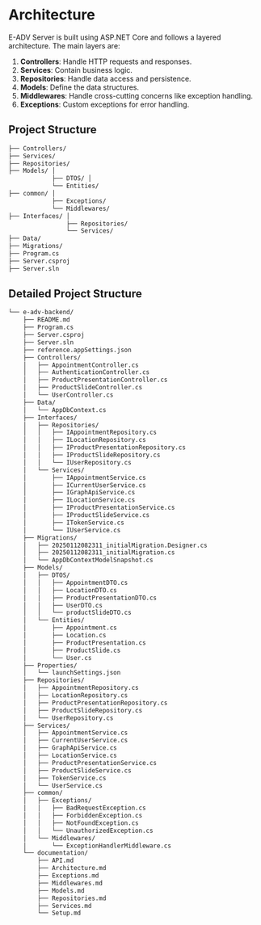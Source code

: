 # Architecture

E-ADV Server is built using ASP.NET Core and follows a layered architecture. The main layers are:

1. **Controllers**: Handle HTTP requests and responses.
2. **Services**: Contain business logic.
3. **Repositories**: Handle data access and persistence.
4. **Models**: Define the data structures.
5. **Middlewares**: Handle cross-cutting concerns like exception handling.
6. **Exceptions**: Custom exceptions for error handling.

## Project Structure

```bash
├── Controllers/
├── Services/
├── Repositories/
├── Models/ │
            ├── DTOS/ │
            └── Entities/
├── common/ │
            ├── Exceptions/
            └── Middlewares/
├── Interfaces/ │
                ├── Repositories/
                └── Services/
├── Data/
├── Migrations/
├── Program.cs
├── Server.csproj
├── Server.sln
```
## Detailed Project Structure
```bash
└── e-adv-backend/
    ├── README.md
    ├── Program.cs
    ├── Server.csproj
    ├── Server.sln
    ├── reference.appSettings.json
    ├── Controllers/
    │   ├── AppointmentController.cs
    │   ├── AuthenticationController.cs
    │   ├── ProductPresentationController.cs
    │   ├── ProductSlideController.cs
    │   └── UserController.cs
    ├── Data/
    │   └── AppDbContext.cs
    ├── Interfaces/
    │   ├── Repositories/
    │   │   ├── IAppointmentRepository.cs
    │   │   ├── ILocationRepository.cs
    │   │   ├── IProductPresentationRepository.cs
    │   │   ├── IProductSlideRepository.cs
    │   │   └── IUserRepository.cs
    │   └── Services/
    │       ├── IAppointmentService.cs
    │       ├── ICurrentUserService.cs
    │       ├── IGraphApiService.cs
    │       ├── ILocationService.cs
    │       ├── IProductPresentationService.cs
    │       ├── IProductSlideService.cs
    │       ├── ITokenService.cs
    │       └── IUserService.cs
    ├── Migrations/
    │   ├── 20250112082311_initialMigration.Designer.cs
    │   ├── 20250112082311_initialMigration.cs
    │   └── AppDbContextModelSnapshot.cs
    ├── Models/
    │   ├── DTOS/
    │   │   ├── AppointmentDTO.cs
    │   │   ├── LocationDTO.cs
    │   │   ├── ProductPresentationDTO.cs
    │   │   ├── UserDTO.cs
    │   │   └── productSlideDTO.cs
    │   └── Entities/
    │       ├── Appointment.cs
    │       ├── Location.cs
    │       ├── ProductPresentation.cs
    │       ├── ProductSlide.cs
    │       └── User.cs
    ├── Properties/
    │   └── launchSettings.json
    ├── Repositories/
    │   ├── AppointmentRepository.cs
    │   ├── LocationRepository.cs
    │   ├── ProductPresentationRepository.cs
    │   ├── ProductSlideRepository.cs
    │   └── UserRepository.cs
    ├── Services/
    │   ├── AppointmentService.cs
    │   ├── CurrentUserService.cs
    │   ├── GraphApiService.cs
    │   ├── LocationService.cs
    │   ├── ProductPresentationService.cs
    │   ├── ProductSlideService.cs
    │   ├── TokenService.cs
    │   └── UserService.cs
    ├── common/
    │   ├── Exceptions/
    │   │   ├── BadRequestException.cs
    │   │   ├── ForbiddenException.cs
    │   │   ├── NotFoundException.cs
    │   │   └── UnauthorizedException.cs
    │   └── Middlewares/
    │       └── ExceptionHandlerMiddleware.cs
    └── documentation/
        ├── API.md
        ├── Architecture.md
        ├── Exceptions.md
        ├── Middlewares.md
        ├── Models.md
        ├── Repositories.md
        ├── Services.md
        └── Setup.md

```
